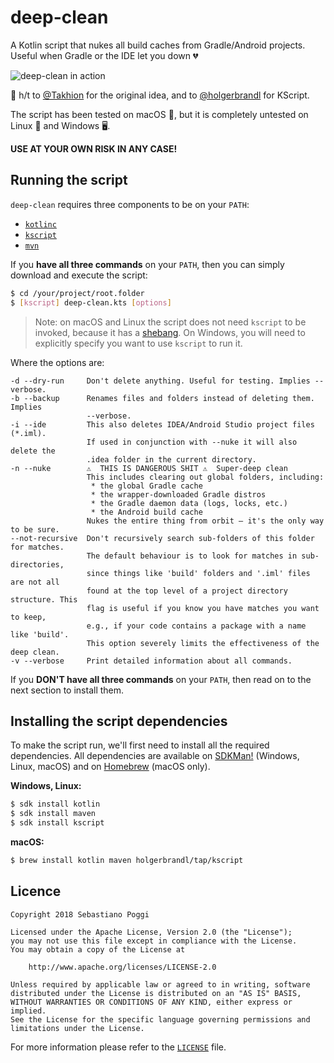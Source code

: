 # deep-clean
A Kotlin script that nukes all build caches from Gradle/Android projects.
Useful when Gradle or the IDE let you down 💔

![deep-clean in action](https://user-images.githubusercontent.com/153802/41173653-ab0ae36c-6b4f-11e8-8f98-8dba4340add7.png)

🎩 h/t to [@Takhion](https://github.com/Takhion) for the original idea, and to
[@holgerbrandl](https://github.com/holgerbrandl) for KScript.

The script has been tested on macOS 🍎, but it is completely untested on
Linux 🐧 and Windows 🖥️.

**USE AT YOUR OWN RISK IN ANY CASE!**

## Running the script

`deep-clean` requires three components to be on your `PATH`:
 * [`kotlinc`](https://kotlinlang.org/docs/tutorials/command-line.html)
 * [`kscript`](https://github.com/holgerbrandl/kscript)
 * [`mvn`](https://maven.apache.org/)

If you **have all three commands** on your `PATH`, then you can simply download
and execute the script:

```bash
$ cd /your/project/root.folder
$ [kscript] deep-clean.kts [options]
```

>Note: on macOS and Linux the script does not need `kscript` to be invoked, because
>it has a [shebang](https://en.wikipedia.org/wiki/Shebang_(Unix)). On Windows, you
>will need to explicitly specify you want to use `kscript` to run it.

Where the options are:

```
-d --dry-run     Don't delete anything. Useful for testing. Implies --verbose.
-b --backup      Renames files and folders instead of deleting them. Implies
                 --verbose.
-i --ide         This also deletes IDEA/Android Studio project files (*.iml).
                 If used in conjunction with --nuke it will also delete the
                 .idea folder in the current directory.
-n --nuke        ⚠️  THIS IS DANGEROUS SHIT ⚠️  Super-deep clean
                 This includes clearing out global folders, including:
                  * the global Gradle cache
                  * the wrapper-downloaded Gradle distros
                  * the Gradle daemon data (logs, locks, etc.)
                  * the Android build cache
                 Nukes the entire thing from orbit — it's the only way to be sure.
--not-recursive  Don't recursively search sub-folders of this folder for matches.
                 The default behaviour is to look for matches in sub-directories,
                 since things like 'build' folders and '.iml' files are not all
                 found at the top level of a project directory structure. This
                 flag is useful if you know you have matches you want to keep,
                 e.g., if your code contains a package with a name like 'build'.
                 This option severely limits the effectiveness of the deep clean.
-v --verbose     Print detailed information about all commands.
```

If you **DON'T have all three commands** on your `PATH`, then read on to the next
section to install them.

## Installing the script dependencies

To make the script run, we'll first need to install all the required dependencies.
All dependencies are available on [SDKMan!](https://sdkman.io/) (Windows, Linux, macOS)
and on [Homebrew](https://brew.sh/) (macOS only).

**Windows, Linux:**

```bash
$ sdk install kotlin
$ sdk install maven
$ sdk install kscript
```

**macOS:**

```bash
$ brew install kotlin maven holgerbrandl/tap/kscript
```

## Licence

```
Copyright 2018 Sebastiano Poggi

Licensed under the Apache License, Version 2.0 (the "License");
you may not use this file except in compliance with the License.
You may obtain a copy of the License at

    http://www.apache.org/licenses/LICENSE-2.0

Unless required by applicable law or agreed to in writing, software
distributed under the License is distributed on an "AS IS" BASIS,
WITHOUT WARRANTIES OR CONDITIONS OF ANY KIND, either express or implied.
See the License for the specific language governing permissions and
limitations under the License.
```

For more information please refer to the [`LICENSE`](LICENSE) file.
